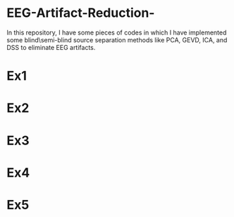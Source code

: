 # EEG-Artifact-Reduction-
In this repository, I have some pieces of codes in which I have implemented some blind\semi-blind source separation methods like PCA, GEVD, ICA, and DSS to eliminate EEG artifacts. 

# Ex1

# Ex2

# Ex3

# Ex4

# Ex5
